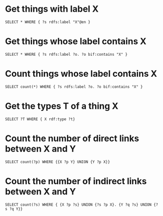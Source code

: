 # Get things with label X #
```
SELECT * WHERE { ?s rdfs:label "X"@en }
```
# Get things whose label contains X #
```
SELECT * WHERE { ?s rdfs:label ?o. ?o bif:contains "X" }
```
# Count things whose label contains X #
```
SELECT count(*) WHERE { ?s rdfs:label ?o. ?o bif:contains "X" }
```
# Get the types T of a thing X #
```
SELECT ?T WHERE { X rdf:type ?t}
```
# Count the number of direct links between X and Y #
```
SELECT count(?p) WHERE {{X ?p Y} UNION {Y ?p X}}
```

# Count the number of indirect links between X and Y #
```
SELECT count(?s) WHERE { {X ?p ?s} UNION {?s ?p X}. {Y ?q ?s} UNION {?s ?q Y}}
```